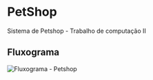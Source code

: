 # PetShop
Sistema de Petshop - Trabalho de computação II


## Fluxograma

![Fluxograma - Petshop](https://user-images.githubusercontent.com/71295710/155015524-109db03c-812c-4853-8022-a59af7620d7f.png)
